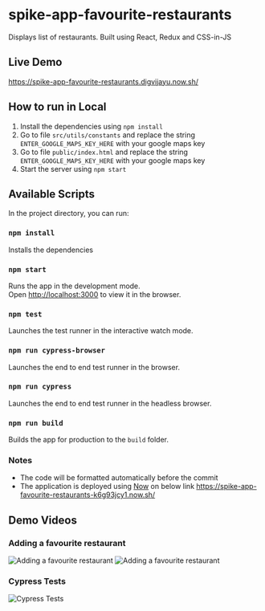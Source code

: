# spike-app-favourite-restaurants
Displays list of restaurants. Built using React, Redux and CSS-in-JS

## Live Demo
https://spike-app-favourite-restaurants.digvijayu.now.sh/

## How to run in Local
1. Install the dependencies using `npm install`
2. Go to file `src/utils/constants` and replace the string `ENTER_GOOGLE_MAPS_KEY_HERE` with your google maps key
2. Go to file `public/index.html` and replace the string `ENTER_GOOGLE_MAPS_KEY_HERE` with your google maps key
3. Start the server using `npm start`

## Available Scripts

In the project directory, you can run:

### `npm install`

Installs the dependencies

### `npm start`

Runs the app in the development mode.<br>
Open [http://localhost:3000](http://localhost:3000) to view it in the browser.

### `npm test`

Launches the test runner in the interactive watch mode.

### `npm run cypress-browser`

Launches the end to end test runner in the browser.

### `npm run cypress`

Launches the end to end test runner in the headless browser.

### `npm run build`

Builds the app for production to the `build` folder.


### Notes
- The code will be formatted automatically before the commit
- The application is deployed using [Now](https://zeit.co/now) on below link
  https://spike-app-favourite-restaurants-k6g93jcy1.now.sh/

## Demo Videos
### Adding a favourite restaurant
![Adding a favourite restaurant](docs/May-03-2019%2003-05-50.gif)
![Adding a favourite restaurant](docs/May-03-2019%2003-05-33.gif)

### Cypress Tests
![Cypress Tests](docs/CypressTests.gif)
